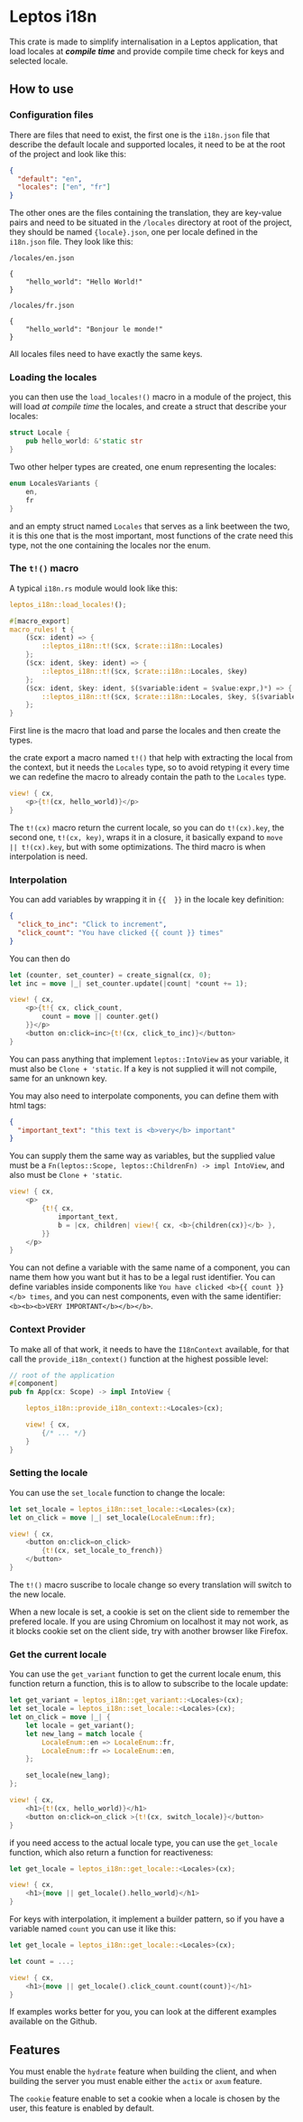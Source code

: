 # Leptos i18n

This crate is made to simplify internalisation in a Leptos application, that load locales at **_compile time_** and provide compile time check for keys and selected locale.

## How to use

### Configuration files

There are files that need to exist, the first one is the `i18n.json` file that describe the default locale and supported locales, it need to be at the root of the project and look like this:

```json
{
  "default": "en",
  "locales": ["en", "fr"]
}
```

The other ones are the files containing the translation, they are key-value pairs and need to be situated in the `/locales` directory at root of the project, they should be named `{locale}.json`, one per locale defined in the `i18n.json` file.
They look like this:

```
/locales/en.json

{
    "hello_world": "Hello World!"
}

/locales/fr.json

{
    "hello_world": "Bonjour le monde!"
}

```

All locales files need to have exactly the same keys.

### Loading the locales

you can then use the `load_locales!()` macro in a module of the project, this will load _at compile time_ the locales, and create a struct that describe your locales:

```rust
struct Locale {
    pub hello_world: &'static str
}
```

Two other helper types are created, one enum representing the locales:

```rust
enum LocalesVariants {
    en,
    fr
}
```

and an empty struct named `Locales` that serves as a link beetween the two, it is this one that is the most important, most functions of the crate need this type, not the one containing the locales nor the enum.

### The `t!()` macro

A typical `i18n.rs` module would look like this:

```rust
leptos_i18n::load_locales!();

#[macro_export]
macro_rules! t {
    ($cx: ident) => {
        ::leptos_i18n::t!($cx, $crate::i18n::Locales)
    };
    ($cx: ident, $key: ident) => {
        ::leptos_i18n::t!($cx, $crate::i18n::Locales, $key)
    };
    ($cx: ident, $key: ident, $($variable:ident = $value:expr,)*) => {
        ::leptos_i18n::t!($cx, $crate::i18n::Locales, $key, $($variable = $value,)*)
    };
}
```

First line is the macro that load and parse the locales and then create the types.

the crate export a macro named `t!()` that help with extracting the local from the context, but it needs the `Locales` type,
so to avoid retyping it every time we can redefine the macro to already contain the path to the `Locales` type.

```rust
view! { cx,
    <p>{t!(cx, hello_world)}</p>
}
```

The `t!(cx)` macro return the current locale, so you can do `t!(cx).key`, the second one, `t!(cx, key)`, wraps it in a closure, it basically expand to `move || t!(cx).key`, but with some optimizations.
The third macro is when interpolation is need.

### Interpolation

You can add variables by wrapping it in `{{  }}` in the locale key definition:

```json
{
  "click_to_inc": "Click to increment",
  "click_count": "You have clicked {{ count }} times"
}
```

You can then do

```rust
let (counter, set_counter) = create_signal(cx, 0);
let inc = move |_| set_counter.update(|count| *count += 1);

view! { cx,
    <p>{t!{ cx, click_count,
        count = move || counter.get()
    }}</p>
    <button on:click=inc>{t!(cx, click_to_inc)}</button>
}

```

You can pass anything that implement `leptos::IntoView` as your variable, it must also be `Clone + 'static`. If a key is not supplied it will not compile, same for an unknown key.

You may also need to interpolate components, you can define them with html tags:

```json
{
  "important_text": "this text is <b>very</b> important"
}
```

You can supply them the same way as variables, but the supplied value must be a `Fn(leptos::Scope, leptos::ChildrenFn) -> impl IntoView`, and also must be `Clone + 'static`.

```rust
view! { cx,
    <p>
        {t!{ cx,
            important_text,
            b = |cx, children| view!{ cx, <b>{children(cx)}</b> },
        }}
    </p>
}

```

You can not define a variable with the same name of a component, you can name them how you want but it has to be a legal rust identifier. You can define variables inside components like `You have clicked <b>{{ count }}</b> times`, and you can nest components, even with the same identifier: `<b><b><b>VERY IMPORTANT</b></b></b>`.

### Context Provider

To make all of that work, it needs to have the `I18nContext` available, for that call the `provide_i18n_context()` function at the highest possible level:

```rust
// root of the application
#[component]
pub fn App(cx: Scope) -> impl IntoView {

    leptos_i18n::provide_i18n_context::<Locales>(cx);

    view! { cx,
        {/* ... */}
    }
}
```

### Setting the locale

You can use the `set_locale` function to change the locale:

```rust
let set_locale = leptos_i18n::set_locale::<Locales>(cx);
let on_click = move |_| set_locale(LocaleEnum::fr);

view! { cx,
    <button on:click=on_click>
        {t!(cx, set_locale_to_french)}
    </button>
}

```

The `t!()` macro suscribe to locale change so every translation will switch to the new locale.

When a new locale is set, a cookie is set on the client side to remember the prefered locale. If you are using Chromium on localhost it may not work, as it blocks cookie set on the client side, try with another browser like Firefox.

### Get the current locale

You can use the `get_variant` function to get the current locale enum, this function return a function, this is to allow to subscribe to the locale update:

```rust
let get_variant = leptos_i18n::get_variant::<Locales>(cx);
let set_locale = leptos_i18n::set_locale::<Locales>(cx);
let on_click = move |_| {
    let locale = get_variant();
    let new_lang = match locale {
        LocaleEnum::en => LocaleEnum::fr,
        LocaleEnum::fr => LocaleEnum::en,
    };

    set_locale(new_lang);
};

view! { cx,
    <h1>{t!(cx, hello_world)}</h1>
    <button on:click=on_click >{t!(cx, switch_locale)}</button>
}
```

if you need access to the actual locale type, you can use the `get_locale` function, which also return a function for reactiveness:

```rust
let get_locale = leptos_i18n::get_locale::<Locales>(cx);

view! { cx,
    <h1>{move || get_locale().hello_world}</h1>
}

```

For keys with interpolation, it implement a builder pattern, so if you have a variable named `count` you can use it like this:

```rust
let get_locale = leptos_i18n::get_locale::<Locales>(cx);

let count = ...;

view! { cx,
    <h1>{move || get_locale().click_count.count(count)}</h1>
}
```

If examples works better for you, you can look at the different examples available on the Github.

## Features

You must enable the `hydrate` feature when building the client, and when building the server you must enable either the `actix` or `axum` feature.

The `cookie` feature enable to set a cookie when a locale is chosen by the user, this feature is enabled by default.

```

```
